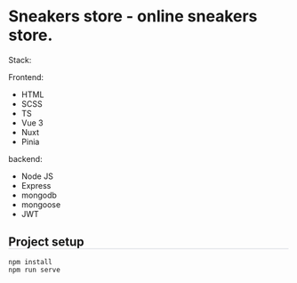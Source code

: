 # Sneakers store - online sneakers store.

Stack:

Frontend:
- HTML
- SCSS
- TS
- Vue 3
- Nuxt
- Pinia

backend:
- Node JS
- Express 
- mongodb
- mongoose
- JWT

## Project setup

<div style="border: 1px solid rgba(133, 143, 164, 0.2); margin-top: -1.2rem; margin-bottom: 1rem;">
  <!-- Ваше содержимое README файла -->
</div>

```
npm install
npm run serve
```

